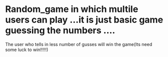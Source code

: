 # Random_game in which multile users can play ...it is just basic game guessing the numbers ....
The user who tells in less number of gusses will win the game(Its need some luck to win!!!!!)
